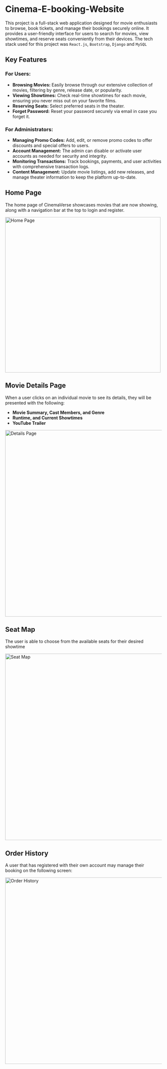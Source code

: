 # Cinema-E-booking-Website

This project is a full-stack web application designed for movie enthusiasts to browse, book tickets, and manage their bookings securely online. It provides a user-friendly interface for users to search for movies, view showtimes, and reserve seats conveniently from their devices. The tech stack used for this project was `React.js`, `Bootstrap`, `Django` and `MySQL`

## Key Features

### For Users:
- **Browsing Movies:** Easily browse through our extensive collection of movies, filtering by genre, release date, or popularity.
- **Viewing Showtimes:** Check real-time showtimes for each movie, ensuring you never miss out on your favorite films.
- **Reserving Seats:** Select preferred seats in the theater.
- **Forget Password:** Reset your password securely via email in case you forget it.

### For Administrators:
- **Managing Promo Codes:** Add, edit, or remove promo codes to offer discounts and special offers to users.
- **Account Management:** The admin can disable or activate user accounts as needed for security and integrity.
- **Monitoring Transactions:** Track bookings, payments, and user activities with comprehensive transaction logs.
- **Content Management:** Update movie listings, add new releases, and manage theater information to keep the platform up-to-date.

## Home Page

The home page of CinemaVerse showcases movies that are now showing, along with a navigation bar at the top to login and register.

<img src="https://github.com/sakeefh/Cinema-E-booking-Website/assets/91638600/993c67b3-b8f2-4a20-954e-0a5ffb7481f4" alt="Home Page" width="500" height="auto">

## Movie Details Page

When a user clicks on an individual movie to see its details, they will be presented with the following:

- **Movie Summary, Cast Members, and Genre**
- **Runtime, and Current Showtimes** 
- **YouTube Trailer**
  
<img src="https://github.com/sakeefh/Cinema-E-booking-Website/assets/91638600/a46b2946-7344-4fee-979d-2130e1cebeab" alt="Details Page" width="600" height="auto">

## Seat Map 

The user is able to choose from the available seats for their desired showtime

<img src="https://github.com/sakeefh/Cinema-E-booking-Website/assets/91638600/e1d763b8-32a9-4876-852e-d43f87d33c4a" alt="Seat Map" width="600" height="auto">

## Order History

A user that has registered with their own account may manage their booking on the following screen:

<img src="https://github.com/sakeefh/Cinema-E-booking-Website/assets/91638600/8009e675-2ee0-4882-8360-7432c6b2138a" alt="Order History" width="600" height="auto">





